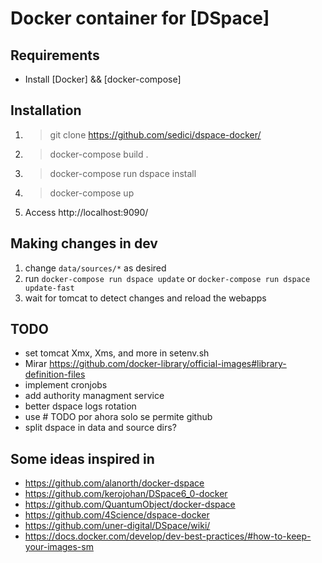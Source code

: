 # Docker container for [DSpace]


## Requirements

  - Install [Docker] && [docker-compose] 

## Installation
1. > git clone https://github.com/sedici/dspace-docker/
2. > docker-compose build .
3. > docker-compose run dspace install
4. > docker-compose up
5. Access http://localhost:9090/

## Making changes in dev
1. change ```data/sources/*``` as desired
2. run ```docker-compose run dspace update``` or ```docker-compose run dspace update-fast```
3. wait for tomcat to detect changes and reload the webapps 

## TODO

  - set tomcat Xmx, Xms, and more in setenv.sh
  - Mirar https://github.com/docker-library/official-images#library-definition-files 
  - implement cronjobs
  - add authority managment service
  - better dspace logs rotation
  - use # TODO por ahora solo se permite github
  - split dspace in data and source dirs? 



## Some ideas inspired in  

- https://github.com/alanorth/docker-dspace
- https://github.com/kerojohan/DSpace6_0-docker
- https://github.com/QuantumObject/docker-dspace
- https://github.com/4Science/dspace-docker
- https://github.com/uner-digital/DSpace/wiki/
- https://docs.docker.com/develop/dev-best-practices/#how-to-keep-your-images-sm





[Docker-Install]:https://docs.docker.com/engine/installation/
